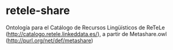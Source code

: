 # retele-share
Ontología para el Catálogo de Recursos Lingüísticos de ReTeLe (http://catalogo.retele.linkeddata.es/), a partir de Metashare.owl (http://purl.org/net/def/metashare)
